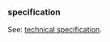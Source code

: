### specification

<p class="c8"><span>See: </span><span class="c2"><a class="c3" href="#h.u62ak0cgfdb1">technical specification</a></span><span class="c0">.</span></p>